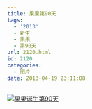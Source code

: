 ```yaml
---
title: 果果第90天
tags:
  - '2013'
  - 新生
  - 果果
  - 第90天
url: 2120.html
id: 2120
categories:
  - 图片
date: 2013-04-19 23:11:08
---
```


[![](http://photo.guolaijie.com/rooufer/uploads/2013/04/果果诞生第90天.jpg "果果诞生第90天")](http://photo.guolaijie.com/rooufer/uploads/2013/04/果果诞生第90天.jpg)